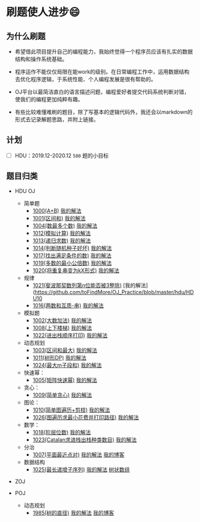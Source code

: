 # 刷题使人进步😄

## 为什么刷题

- 希望借此项目提升自己的编程能力，我始终觉得一个程序员应该有扎实的数据结构和操作系统基础。

- 程序运作不能仅仅局限在能work的级别。在日常编程工作中，运用数据结构去优化程序逻辑，于系统性能、个人编程发展是很有帮助的。

- OJ平台以最简洁直白的语言描述问题，编程爱好者提交代码系统判断对错，使我们的编程更加纯粹有趣。

- 有些比较难懂难刷的题目，除了写基本的逻辑代码外，我还会以markdown的形式去记录解题思路，并附上链接。

## 计划
- [ ] HDU：2019.12-2020.12 `500` 题的小目标

## 题目归类
- HDU OJ
    - 简单题
        - [1000(A+B)](http://acm.hdu.edu.cn/showproblem.php?pid=1000) [我的解法](https://github.com/toFindMore/OJ_Practice/blob/master/hdu/HDU1000.cpp)
        - [1001(区间和)](http://acm.hdu.edu.cn/showproblem.php?pid=1001) [我的解法](https://github.com/toFindMore/OJ_Practice/blob/master/hdu/HDU1001.cpp)
        - [1004(数最多个数)](http://acm.hdu.edu.cn/showproblem.php?pid=1004) [我的解法](https://github.com/toFindMore/OJ_Practice/blob/master/hdu/HDU1004.cpp)
        - [1012(模拟计算)](http://acm.hdu.edu.cn/showproblem.php?pid=1012) [我的解法](https://github.com/toFindMore/OJ_Practice/blob/master/hdu/HDU1012.cpp)
        - [1013(递归求数)](http://acm.hdu.edu.cn/showproblem.php?pid=1013) [我的解法](https://github.com/toFindMore/OJ_Practice/blob/master/hdu/HDU1013.cpp)
        - [1014(判断随机种子好坏)](http://acm.hdu.edu.cn/showproblem.php?pid=1014) [我的解法](https://github.com/toFindMore/OJ_Practice/blob/master/hdu/HDU1014.cpp)
        - [1017(找出满足条件的数)](http://acm.hdu.edu.cn/showproblem.php?pid=1017) [我的解法](https://github.com/toFindMore/OJ_Practice/blob/master/hdu/HDU1017.cpp)
        - [1019(多数的最小公倍数)](http://acm.hdu.edu.cn/showproblem.php?pid=1019) [我的解法](https://github.com/toFindMore/OJ_Practice/blob/master/hdu/HDU1019.cpp)
        - [1020(将重复串变为kX形式)](http://acm.hdu.edu.cn/showproblem.php?pid=1020) [我的解法](https://github.com/toFindMore/OJ_Practice/blob/master/hdu/HDU1020.cpp)
    - 规律
        - [1021(斐波那契数列第n位能否被3整除)](http://acm.hdu.edu.cn/showproblem.php?pid=1021) [我的解法](https://github.com/toFindMore/OJ_Practice/blob/master/hdu/HDU10 
        - [1016(两数和互质-串)](http://acm.hdu.edu.cn/showproblem.php?pid=1016) [我的解法](https://github.com/toFindMore/OJ_Practice/blob/master/hdu/HDU1016.cpp)
    - 模拟题
        - [1002(大数加法)](http://acm.hdu.edu.cn/showproblem.php?pid=1002) [我的解法](https://github.com/toFindMore/OJ_Practice/blob/master/hdu/HDU1002.cpp)
        - [1008(上下楼梯)](http://acm.hdu.edu.cn/showproblem.php?pid=1008) [我的解法](https://github.com/toFindMore/OJ_Practice/blob/master/hdu/HDU1008.cpp)
        - [1022(进出栈顺序打印)](http://acm.hdu.edu.cn/showproblem.php?pid=1022) [我的解法](https://github.com/toFindMore/OJ_Practice/blob/master/hdu/HDU1022.cpp)
    - 动态规划
        - [1003(区间和最大)](http://acm.hdu.edu.cn/showproblem.php?pid=1003) [我的解法](https://github.com/toFindMore/OJ_Practice/blob/master/hdu/HDU1003.cpp)
        - [1011(树形DP)](http://acm.hdu.edu.cn/showproblem.php?pid=1011) [我的解法](https://github.com/toFindMore/OJ_Practice/blob/master/hdu/HDU1011.cpp)
        - [1024(最大m子段和)](http://acm.hdu.edu.cn/showproblem.php?pid=1024) [我的解法](https://github.com/toFindMore/OJ_Practice/blob/master/hdu/HDU1024.cpp)
    - 快速幂：
        - [1005(矩阵快速幂)](http://acm.hdu.edu.cn/showproblem.php?pid=1005) [我的解法](https://github.com/toFindMore/OJ_Practice/blob/master/hdu/HDU1005.cpp)
    - 贪心：
        - [1009(简单贪心)](http://acm.hdu.edu.cn/showproblem.php?pid=1009) [我的解法](https://github.com/toFindMore/OJ_Practice/blob/master/hdu/HDU1009.cpp)
    - 图论：
        - [1010(简单图遍历+剪枝)](http://acm.hdu.edu.cn/showproblem.php?pid=1010) [我的解法](https://github.com/toFindMore/OJ_Practice/blob/master/hdu/HDU1010.cpp)
        - [1026(图遍历求最小花费并打印路径)](http://acm.hdu.edu.cn/showproblem.php?pid=1026) [我的解法](https://github.com/toFindMore/OJ_Practice/blob/master/hdu/HDU1026.cpp)
    - 数学：
        - [1018(阶层位数)](http://acm.hdu.edu.cn/showproblem.php?pid=1018) [我的解法](https://github.com/toFindMore/OJ_Practice/blob/master/hdu/HDU1018.cpp)
        - [1023(Catalan求进栈出栈种类数目)](http://acm.hdu.edu.cn/showproblem.php?pid=1023) [我的解法](https://github.com/toFindMore/OJ_Practice/blob/master/hdu/HDU1023.cpp)
    - 分治
        - [1007(平面最近点对)](http://acm.hdu.edu.cn/showproblem.php?pid=1007) [我的解法](https://github.com/toFindMore/OJ_Practice/blob/master/hdu/HDU1007.cpp) [我的博客](https://github.com/toFindMore/OJ_Practice/blob/master/blog/%E5%87%A0%E4%BD%95/HDU%201007%20Quoit%20Design.md)
    - 数据结构
        - [1025(最长递增子序列)](http://acm.hdu.edu.cn/showproblem.php?pid=1025) [我的解法](https://github.com/toFindMore/OJ_Practice/blob/master/hdu/HDU1025.cpp) [树状数组](https://github.com/toFindMore/OJ_Practice/blob/master/blog/%E6%95%B0%E6%8D%AE%E7%BB%93%E6%9E%84/%E6%A0%91%E7%8A%B6%E6%95%B0%E7%BB%84.md)

- ZOJ
- POJ
    - 动态规划
        - [1985(树的直径)](http://poj.org/problem?id=1985) [我的解法](https://github.com/toFindMore/OJ_Practice/blob/master/special-practice/%E6%A0%91%E5%BD%A2DP/POJ1985.cpp) [我的博客](https://github.com/toFindMore/OJ_Practice/blob/master/blog/%E5%9B%BE/%E6%A0%91%E7%9A%84%E7%9B%B4%E5%BE%84.md)